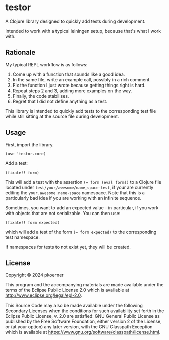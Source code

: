 # testor

A Clojure library designed to quickly add tests during development.

Intended to work with a typical leiningen setup, because that's what I work with.

## Rationale

My typical REPL workflow is as follows:

1. Come up with a function that sounds like a good idea.
2. In the same file, write an example call, possibly in a rich comment.
3. Fix the function I just wrote because getting things right is hard.
4. Repeat steps 2 and 3, adding more examples on the way.
5. Finally, the code stabilises.
6. Regret that I did not define anything as a test.

This library is intended to quickly add tests to the corresponding test file
while still sitting at the source file during development.

## Usage

First, import the library.

```
(use 'testor.core)
```

Add a test:

```
(fixate!! form)
```

This will add a test with the assertion `(= form (eval form))` to a Clojure file located under `test/your/awesome/name_space-test`,
if your are currently editing the `your.awesome.name-space` namespace.
Note that this is a particularly bad idea if you are working with an infinite sequence.

Sometimes, you want to add an expected value - in particular,
if you work with objects that are not serializable.
You can then use:

```
(fixate!! form expected)
```

which will add a test of the form `(= form expected)` to the corresponding test namespace.

If namespaces for tests to not exist yet, they will be created.

## License

Copyright © 2024 pkoerner

This program and the accompanying materials are made available under the
terms of the Eclipse Public License 2.0 which is available at
http://www.eclipse.org/legal/epl-2.0.

This Source Code may also be made available under the following Secondary
Licenses when the conditions for such availability set forth in the Eclipse
Public License, v. 2.0 are satisfied: GNU General Public License as published by
the Free Software Foundation, either version 2 of the License, or (at your
option) any later version, with the GNU Classpath Exception which is available
at https://www.gnu.org/software/classpath/license.html.
